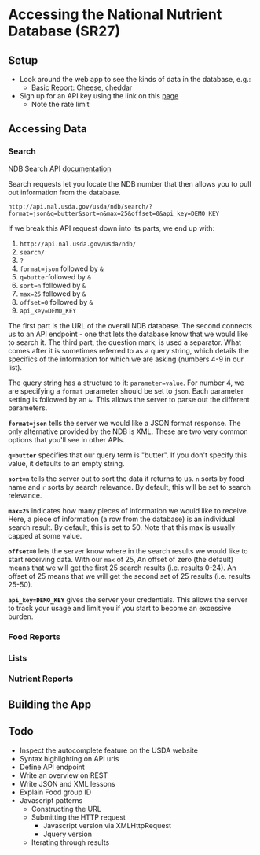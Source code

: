 # Accessing the National Nutrient Database (SR27)

## Setup
- Look around the web app to see the kinds of data in the database, e.g.:
  - [Basic Report](http://ndb.nal.usda.gov/ndb/foods/show/9?fgcd=&manu=&lfacet=&format=&count=&max=35&offset=&sort=&qlookup=01009): Cheese, cheddar
- Sign up for an API key using the link on this  [page](http://ndb.nal.usda.gov/ndb/doc/index#)
  - Note the rate limit

## Accessing Data

### Search
NDB Search API [documentation](http://ndb.nal.usda.gov/ndb/doc/apilist/API-SEARCH.md)

Search requests let you locate the NDB number that then allows you to pull out information from the database.

```
http://api.nal.usda.gov/usda/ndb/search/?format=json&q=butter&sort=n&max=25&offset=0&api_key=DEMO_KEY
```

If we break this API request down into its parts, we end up with:
1. `http://api.nal.usda.gov/usda/ndb/`
1. `search/`
1. `?`
1. `format=json` followed by `&`
1. `q=butter`followed by `&`
1. `sort=n` followed by `&`
1. `max=25` followed by `&`
1. `offset=0` followed by `&`
1. `api_key=DEMO_KEY`

The first part is the URL of the overall NDB database.  The second connects us to an API endpoint - one that lets the database know that we would like to search it.  The third part, the question mark, is used a separator.  What comes after it is sometimes referred to as a query string, which details the specifics of the information for which we are asking (numbers 4-9 in our list).

The query string has a structure to it: `parameter=value`.  For number 4, we are specifying a `format` parameter should be set to `json`.  Each parameter setting is followed by an `&`.  This allows the server to parse out the different parameters.

**`format=json`** tells the server we would like a JSON format response.  The only alternative provided by the NDB is XML.  These are two very common options that you'll see in other APIs.

**`q=butter`** specifies that our query term is "butter".  If you don't specify this value, it defaults to an empty string.

**`sort=n`** tells the server out to sort the data it returns to us.  `n` sorts by food name and `r` sorts by search relevance.  By default, this will be set to search relevance.

**`max=25`** indicates how many pieces of information we would like to receive.  Here, a piece of information (a row from the database) is an individual search result.  By default, this is set to 50.  Note that this max is usually capped at some value.

**`offset=0`** lets the server know where in the search results we would like to start receiving data.  With our `max` of 25, An offset of zero (the default) means that we will get the first 25 search results (i.e. results 0-24).  An offset of 25 means that we will get the second set of 25 results (i.e. results 25-50).

**`api_key=DEMO_KEY`** gives the server your credentials.  This allows the server to track your usage and limit you if you start to become an excessive burden.


### Food Reports
### Lists
### Nutrient Reports


## Building the App

## Todo
- Inspect the autocomplete feature on the USDA website
- Syntax highlighting on API urls
- Define API endpoint
- Write an overview on REST
- Write JSON and XML lessons
- Explain Food group ID
- Javascript patterns
  - Constructing the URL
  - Submitting the HTTP request
    - Javascript version via XMLHttpRequest
    - Jquery version
  - Iterating through results
